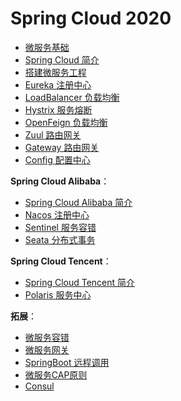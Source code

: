 # Spring Cloud 2020

- [微服务基础](Basis/Basic/README.md)
- [Spring Cloud 简介](Basis/Intro/README.md)
- [搭建微服务工程](Basis/Construction/README.md)
- [Eureka 注册中心](SpringCloudNetflix/Eureka/README.md)
- [LoadBalancer 负载均衡](SpringCloud/LoadBalancer/README.md)
- [Hystrix 服务熔断](SpringCloudNetflix/Hystrix/README.md)
- [OpenFeign 负载均衡](SpringCloud/OpenFeign/README.md)
- [Zuul 路由网关](SpringCloudNetflix/Zuul/README.md)
- [Gateway 路由网关](SpringCloud/Gateway/README.md)
- [Config 配置中心](SpringCloud/Config/README.md)

**Spring Cloud Alibaba**：

- [Spring Cloud Alibaba 简介](SpringCloudAlibaba/README.md)
- [Nacos 注册中心](SpringCloudAlibaba/Nacos/README.md)
- [Sentinel 服务容错](SpringCloudAlibaba/Sentinel/README.md)
- [Seata 分布式事务](SpringCloudAlibaba/Seata/README.md)

**Spring Cloud Tencent**：

- [Spring Cloud Tencent 简介](SpringCloudTencent/README.md)
- [Polaris 服务中心](SpringCloudTencent/Polaris/README.md)

**拓展**：

- [微服务容错](Expand/FaultTolerant/README.md)
- [微服务网关](Expand/MicroserviceGateway/README.md)
- [SpringBoot 远程调用](../../SpringBoot/v2/Advanced/Remote/README.md)
- [微服务CAP原则](Expand/CAP/README.md)
- [Consul](Expand/Consul/README.md)
